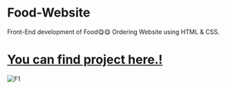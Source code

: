 # Food-Website
Front-End development of Food😋😋 Ordering Website using HTML &amp; CSS.
# [You can find project here.!](https://harshini2411.github.io/Food-Website.io/)
![F1](https://user-images.githubusercontent.com/86605435/152658157-0e59f4d0-b9dc-4cd9-ae36-81f6bf8937d2.png)
